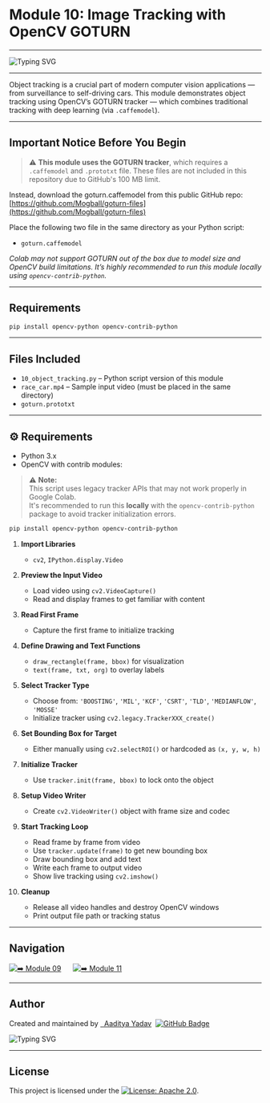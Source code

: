 #  Module 10: Image Tracking with OpenCV GOTURN

---
<p align="left">
  <img src="https://readme-typing-svg.demolab.com?font=Fira+Code&duration=2800&pause=400&color=00FF80&center=false&vCenter=false&width=510&lines=Module+10%3A+Image+Tracking+with+OpenCV;Deep+Learning+%2B+Traditional+Tracking;Real-Time+GOTURN+Based+Tracking;.caffemodel+%7C+DNN+%7C+cv2.TrackerGOTURN;From+Surveillance+to+Self-Driving+Cars" alt="Typing SVG" />
</p>

---

Object tracking is a crucial part of modern computer vision applications — from surveillance to self-driving cars. This module demonstrates object tracking using OpenCV’s GOTURN tracker — which combines traditional tracking with deep learning (via `.caffemodel`).

---

##  Important Notice Before You Begin

> ⚠️ **This module uses the GOTURN tracker**, which requires a `.caffemodel` and `.prototxt` file. These files are not included in this repository due to GitHub's 100 MB limit.

Instead, download the goturn.caffemodel from this public GitHub repo:
 [https://github.com/Mogball/goturn-files](https://github.com/Mogball/goturn-files)

Place the following two file in the same directory as your Python script:
- `goturn.caffemodel`


 *Colab may not support GOTURN out of the box due to model size and OpenCV build limitations. It’s highly recommended to run this module locally using `opencv-contrib-python`.*

---

##  Requirements

```bash
pip install opencv-python opencv-contrib-python
```

---

##  Files Included

- `10_object_tracking.py` – Python script version of this module  
- `race_car.mp4` – Sample input video (must be placed in the same directory)
- `goturn.prototxt`
---

## ⚙️ Requirements

- Python 3.x  
- OpenCV with contrib modules:
> ⚠️ **Note:**  
> This script uses legacy tracker APIs that may not work properly in Google Colab.  
> It's recommended to run this **locally** with the `opencv-contrib-python` package to avoid tracker initialization errors.

```bash
pip install opencv-python opencv-contrib-python
```

1. **Import Libraries**
   - `cv2`, `IPython.display.Video`

2. **Preview the Input Video**
   - Load video using `cv2.VideoCapture()`
   - Read and display frames to get familiar with content

3. **Read First Frame**
   - Capture the first frame to initialize tracking

4. **Define Drawing and Text Functions**
   - `draw_rectangle(frame, bbox)` for visualization
   - `text(frame, txt, org)` to overlay labels

5. **Select Tracker Type**
   - Choose from: `'BOOSTING'`, `'MIL'`, `'KCF'`, `'CSRT'`, `'TLD'`, `'MEDIANFLOW'`, `'MOSSE'`
   - Initialize tracker using `cv2.legacy.TrackerXXX_create()`

6. **Set Bounding Box for Target**
   - Either manually using `cv2.selectROI()` or hardcoded as `(x, y, w, h)`

7. **Initialize Tracker**
   - Use `tracker.init(frame, bbox)` to lock onto the object

8. **Setup Video Writer**
   - Create `cv2.VideoWriter()` object with frame size and codec

9. **Start Tracking Loop**
   - Read frame by frame from video
   - Use `tracker.update(frame)` to get new bounding box
   - Draw bounding box and add text
   - Write each frame to output video
   - Show live tracking using `cv2.imshow()`

10. **Cleanup**
    - Release all video handles and destroy OpenCV windows
    - Print output file path or tracking status

---
##  Navigation

[![➡️ Module 09](https://img.shields.io/badge/Module-09-000000?style=for-the-badge&logo=github&logoColor=00FF80)](https://github.com/aypy01/opencv/tree/main/09)
&nbsp;&nbsp;&nbsp;&nbsp;
[![➡️ Module 11](https://img.shields.io/badge/Module-11-000000?style=for-the-badge&logo=github&logoColor=00FF80)](https://github.com/aypy01/opencv/tree/main/11)

---

## Author
 <p align="left">
  Created and maintained by 
  <a href="https://github.com/aypy01" target="_blank">&nbsp Aaditya Yadav</a>&nbsp 
  <a href="https://github.com/aypy01" target="_blank">
    <img src="https://img.shields.io/badge/aypy01-000000?style=flat-square&logo=github&logoColor=00FF80" alt="GitHub Badge"/>
  </a>
</p>

</p>
<p align="left">
  <img src="https://readme-typing-svg.demolab.com?font=Fira+Code&duration=3000&pause=500&color=00FF80&center=false&vCenter=false&width=440&lines=Break+Things+First%2C+Understand+Later;Built+to+Debug%2C+Not+Repeat;Learning+What+Actually+Sticks;Code.+Observe.+Refine." alt="Typing SVG" />
</p>

---

##  License

This project is licensed under the [![License: Apache 2.0](https://img.shields.io/badge/License-Apache%202.0-blue.svg)](https://opensource.org/licenses/Apache-2.0).


